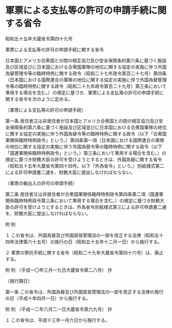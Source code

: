 # 軍票による支払等の許可の申請手続に関する省令

昭和五十五年大蔵省令第四十九号

軍票による支払等の許可の申請手続に関する省令

日本国とアメリカ合衆国との間の相互協力及び安全保障条約第六条に基づく施設及び区域並びに日本国における合衆国軍隊の地位に関する協定の実施に伴う外国為替管理令等の臨時特例に関する政令（昭和二十七年政令第百二十七号）第四条（日本国における国際連合の軍隊の地位に関する協定の実施に伴う外国為替管理令等の臨時特例に関する政令（昭和二十九年政令第百二十九号）第三条において準用する場合を含む。）の規定に基づき、軍票による支払等の許可の申請手続に関する省令を次のように定める。

（軍票による支払等の許可の申請手続）

第一条 居住者又は非居住者が日本国とアメリカ合衆国との間の相互協力及び安全保障条約第六条に基づく施設及び区域並びに日本国における合衆国軍隊の地位に関する協定の実施に伴う外国為替令等の臨時特例に関する政令（以下「合衆国軍関係臨時特例政令」という。）第四条第一項（日本国における国際連合の軍隊の地位に関する協定の実施に伴う外国為替令等の臨時特例に関する政令（以下「国連軍関係臨時特例政令」という。）第三条において準用する場合を含む。）の規定に基づき財務大臣の許可を受けようとするときは、外国為替に関する省令（昭和五十五年大蔵省令第四十四号。以下「外為省令」という。）別紙様式第二による許可申請書二通を、財務大臣に提出しなければならない。

（軍票の輸出入の許可の申請手続）

第二条 居住者又は非居住者が合衆国軍関係臨時特例政令第四条第二項（国連軍関係臨時特例政令第三条において準用する場合を含む。）の規定に基づき財務大臣の許可を受けようとするときは、外為省令別紙様式第三による許可申請書二通を、財務大臣に提出しなければならない。

附 則

１ この省令は、外国為替及び外国貿易管理法の一部を改正する法律（昭和五十四年法律第六十五号）の施行の日（昭和五十五年十二月一日）から施行する。

２ 軍票の寄託手続に関する省令（昭和二十九年大蔵省令第四十六号）は、廃止する。

附 則 （平成一〇年三月一九日大蔵省令第二八号） 抄

（施行期日）

第一条 この省令は、外国為替及び外国貿易管理法の一部を改正する法律の施行の日（平成十年四月一日）から施行する。

附 則 （平成一二年八月二一日大蔵省令第六九号） 抄

１ この省令は、平成十三年一月六日から施行する。
